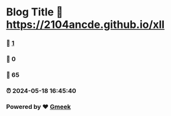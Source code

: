 # Blog Title :link: https://2104ancde.github.io/xll 
### :page_facing_up: [1](https://2104ancde.github.io/xll/tag.html) 
### :speech_balloon: 0 
### :hibiscus: 65 
### :alarm_clock: 2024-05-18 16:45:40 
### Powered by :heart: [Gmeek](https://github.com/Meekdai/Gmeek)
